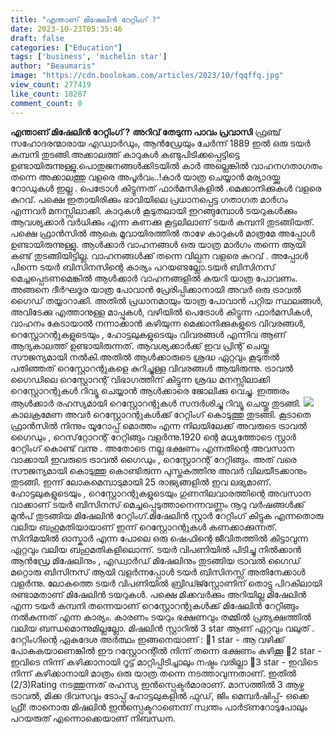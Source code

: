 ```yaml
---
title: "എന്താണ് മിഷേലിൻ റേറ്റിംഗ് ?"
date: 2023-10-23T05:35:46
draft: false
categories: ["Education"]
tags: ['business', 'michelin star']
author: "Beaumaris"
image: "https://cdn.boolokam.com/articles/2023/10/fqqffq.jpg"
view_count: 277419
like_count: 18287
comment_count: 0
---
```


**എന്താണ് മിഷേലിൻ റേറ്റിംഗ് ?** **അറിവ് തേടുന്ന പാവം പ്രവാസി** ഫ്രഞ്ച് സഹോദരന്മാരായ എഡ്വാർഡും, ആൻഡ്രേയും ചേർന്ന് 1889 ഇൽ ഒരു ടയർ കമ്പനി തുടങ്ങി.അക്കാലത്ത് കാറുകൾ കണ്ടുപിടിക്കപ്പെട്ടിട്ടെ ഉണ്ടായിരുന്നുള്ളു.പൊതുജനങ്ങൾക്കിടയിൽ കാർ അല്ലെങ്കിൽ വാഹനഗതാഗതം തന്നെ അക്കാലത്തു വളരെ അപൂർവം..!കാർ യാത്ര ചെയ്യാൻ മര്യാദയ്ക്കു റോഡുകൾ ഇല്ല . പെട്രോൾ കിട്ടുന്നത് ഫാർമസികളിൽ .മെക്കാനിക്കുകൾ വളരെ കുറവ്. പക്ഷെ ഇതായിരിക്കും ഭാവിയിലെ പ്രധാനപ്പെട്ട ഗതാഗത മാർഗം എന്നവർ മനസ്സിലാക്കി. കാറുകൾ കൂടുതലായി ഇറങ്ങുമ്പോൾ ടയറുകൾക്കും ആവശ്യക്കാർ വർധിക്കും എന്ന കണക്കു കൂട്ടലിലാണ് ടയർ കമ്പനി തുടങ്ങിയത്. പക്ഷെ ഫ്രാൻ‌സിൽ ആകെ മൂവായിരത്തിൽ താഴേ കാറുകൾ മാത്രമേ അപ്പോൾ ഉണ്ടായിരുന്നുള്ളു. ആൾക്കാർ വാഹനങ്ങൾ ഒരു യാത്ര മാർഗം തന്നെ ആയി കണ്ട് തുടങ്ങിയിട്ടില്ല. വാഹനങ്ങൾക്ക് തന്നെ വില്പന വളരെ കുറവ് . അപ്പോൾ പിന്നെ ടയർ ബിസിനസിന്റെ കാര്യം പറയണ്ടല്ലോ.ടയർ ബിസിനസ്‌ മെച്ചപ്പെടണമെങ്കിൽ ആൾക്കാർ വാഹനങ്ങളിൽ കയറി യാത്ര പോവണം. അങ്ങനെ ദീർഘദൂര യാത്ര പോവാൻ പ്രേരിപ്പിക്കാനായി അവർ ഒരു ട്രാവൽ ഗൈഡ് തയ്യാറാക്കി. അതിൽ പ്രധാനമായും യാത്ര പോവാൻ പറ്റിയ സ്ഥലങ്ങൾ, അവിടേക്കു എത്താനുള്ള മാപ്പുകൾ, വഴിയിൽ പെട്രോൾ കിട്ടുന്ന ഫാർമസികൾ, വാഹനം കേടായാൽ നന്നാക്കാൻ കഴിയുന്ന മെക്കാനിക്കുകളുടെ വിവരങ്ങൾ, റെസ്റ്റോറന്റുകളുടെയും , ഹോട്ടലുകളുടെയും വിവരങ്ങൾ എന്നിവ ആണ് ആദ്യകാലത്ത് ഉണ്ടായിരുന്നത്. ആവശ്യക്കാർക്ക് ഇവ പ്രിന്റ് ചെയ്തു സൗജന്യമായി നൽകി.അതിൽ ആൾക്കാരുടെ ശ്രദ്ധ ഏറ്റവും കൂടുതൽ പതിഞ്ഞത് റെസ്റ്റോറന്റുകളെ കുറിച്ചുള്ള വിവരങ്ങൾ ആയിരുന്നു. ട്രാവൽ ഗൈഡിലെ റെസ്റ്റോറന്റ് വിഭാഗത്തിന് കിട്ടുന്ന ശ്രദ്ധ മനസ്സിലാക്കി റെസ്റ്റോറന്റുകൾ റിവ്യൂ ചെയ്യാൻ ആൾക്കാരെ ജോലിക്കു വെച്ചു. ഇത്തരം ആൾക്കാർ രഹസ്യമായി റെസ്റ്റോറന്റുകൾ സന്ദർശിച്ചു റിവ്യൂ ചെയ്തു തുടങ്ങി. ![](https://cdn.boolokam.com/articles/2023/10/fwfwfwfw.jpeg)കാലക്രമേണ അവർ റെസ്റ്റോറന്റുകൾക്ക് റേറ്റിംഗ് കൊടുത്തു തുടങ്ങി. കൂടാതെ ഫ്രാൻ‌സിൽ നിന്നും യൂറോപ്പ് മൊത്തം എന്ന നിലയിലേക്ക് അവരുടെ ട്രാവൽ ഗൈഡും , റെസ്‌റ്റോറന്റ് റേറ്റിങ്ങും വളർന്നു.1920 ന്റെ മധ്യത്തോടെ സ്റ്റാർ റേറ്റിംഗ് കൊണ്ട് വന്നു . അതോടെ നല്ല ഭക്ഷണം എന്നതിന്റെ അവസാന വാക്കായി ഇവരുടെ ട്രാവൽ ഗൈഡും , റെസ്റ്റോറന്റ് റേറ്റിങ്ങും. അത് വരെ സൗജന്യമായി കൊടുത്തു കൊണ്ടിരുന്ന പുസ്തകത്തിനു അവർ വിലയീടക്കാനും തുടങ്ങി. ഇന്ന് ലോകമെമ്പാടുമായി 25 രാജ്യങ്ങളിൽ ഇവ ലഭ്യമാണ്. ഹോട്ടലുകളുടെയും , റെസ്റ്റോറന്റുകളുടെയും ഗുണനിലവാരത്തിന്റെ അവസാന വാക്കാണ് ടയർ ബിസിനസ്‌ മെച്ചപ്പെടുത്താനെന്നവണ്ണം നൂറു വർഷങ്ങൾക്ക് മുൻപ് തുടങ്ങിയ മിഷേലിൻ റേറ്റിംഗ്.മിഷേലിൻ സ്റ്റാർ റേറ്റിംഗ് കിട്ടുക എന്നതൊരു വലിയ ബഹുമതിയായാണ് ഇന്ന് റെസ്റ്റോറന്റുകൾ കണക്കാക്കുന്നത്. സിനിമയിൽ ഓസ്കാർ എന്ന പോലെ ഒരു ഷെഫിന്റെ ജീവിതത്തിൽ കിട്ടാവുന്ന ഏറ്റവും വലിയ ബഹുമതികളിലൊന്ന്. ടയർ വിപണിയിൽ പിടിച്ചു നിൽക്കാൻ ആൻഡ്രേ മിഷേലിനും , എഡ്വാർഡ് മിഷേലിനും തുടങ്ങിയ ട്രാവൽ ഗൈഡ് മറ്റൊരു ബിസിനസ് ആയി വളർന്നപ്പോൾ ടയർ ബിസിനസ്സ് അതിനേക്കാൾ വളർന്നു. ലോകത്തെ ടയർ വിപണിയിൽ ബ്രിഡ്ജ്സ്റ്റോണിന് തൊട്ടു പിറകിലായി രണ്ടാമതാണ് മിഷേലിൻ ടയറുകൾ. പക്ഷെ മിക്കവർക്കും അറിയില്ല മിഷേലിൻ എന്ന ടയർ കമ്പനി തന്നെയാണ് റെസ്റ്റോറന്റുകൾക്ക് മിഷേലിൻ റേറ്റിങ്ങും നൽകുന്നത് എന്ന കാര്യം. കാരണം ടയറും ഭക്ഷണവും തമ്മിൽ പ്രത്യക്ഷത്തിൽ വലിയ ബന്ധമൊന്നുമില്ലല്ലോ. മിഷലിൻ സ്റ്റാറിൽ 3 star ആണ് ഏറ്റവും വലുത് . റേറ്റിംഗിന്റെ ഏകദേശ അർത്ഥം ഇങ്ങനെയാണ് : 💫1 star - ആ വഴിക്ക് പോകുകയാണെങ്കിൽ ഈ റസ്റ്റോറന്റിൽ നിന്ന് തന്നെ ഭക്ഷണം കഴിക്കൂ 💫2 star - ഇവിടെ നിന്ന് കഴിക്കാനായി റൂട്ട് മാറ്റിപ്പിടിച്ചാലും നഷ്ടം വരില്ലാ 💫3 star - ഇവിടെ നിന്ന് കഴിക്കാനായി മാത്രം ഒരു യാത്ര തന്നെ നടത്താവുന്നതാണ്. ഇതിൽ (2/3)Rating നടത്തുന്നത് രഹസ്യ ഇൻസ്പെക്ടർമാരാണ്. മാസത്തിൽ 3 ആഴ്ച ട്രാവൽ, മിക്ക ദിവസവും ടോപ്പ് ഹോട്ടലുകളിൽ ഫുഡ്, ജിം മെമ്പർഷിപ്പ്- ഒക്കെ ഫ്രീ! താനൊരു മിഷലിൻ ഇൻസ്പെക്ടറാണെന്ന് സ്വന്തം പാർട്ണറോടുപോലും പറയരുത് എന്നൊക്കെയാണ് നിബന്ധന.

